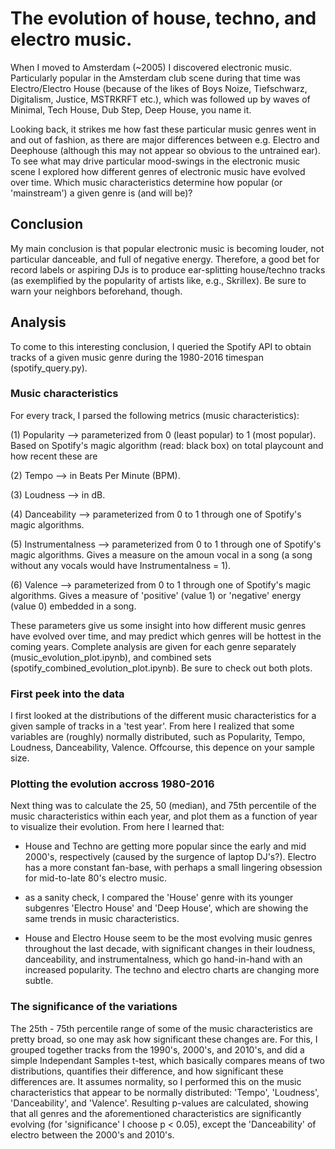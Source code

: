 # The evolution of house, techno, and electro music.

When I moved to Amsterdam (~2005) I discovered electronic music. Particularly popular in the Amsterdam club scene during that time was Electro/Electro House (because of the likes of Boys Noize, Tiefschwarz, Digitalism, Justice, MSTRKRFT etc.), which was followed up by waves of Minimal, Tech House, Dub Step, Deep House, you name it. 

Looking back, it strikes me how fast these particular music genres went in and out of fashion, as there are major differences between e.g. Electro and Deephouse (although this may not appear so obvious to the untrained ear). To see what may drive particular mood-swings in the electronic music scene I explored how different genres of electronic music have evolved over time. Which music characteristics determine how popular (or 'mainstream') a given genre is (and will be)? 

## Conclusion ##
My main conclusion is that popular electronic music is becoming louder, not particular danceable, and full of negative energy. Therefore, a good bet for record labels or aspiring DJs is to produce ear-splitting house/techno tracks (as exemplified by the popularity of artists like, e.g., Skrillex). Be sure to warn your neighbors beforehand, though. 

## Analysis ## 
To come to this interesting conclusion, I queried the Spotify API to obtain tracks of a given music genre during the 1980-2016 timespan (spotify_query.py). 

### Music characteristics ###
For every track, I parsed the following metrics (music characteristics):

(1) Popularity --> parameterized from 0 (least popular) to 1 (most popular). Based on Spotify's magic algorithm (read: black box) on total playcount and how recent these are 

(2) Tempo --> in Beats Per Minute (BPM).

(3) Loudness --> in dB.

(4) Danceability --> parameterized from 0 to 1 through one of Spotify's magic algorithms.

(5) Instrumentalness --> parameterized from 0 to 1 through one of Spotify's magic algorithms. Gives a measure on the amoun vocal in a song (a song without any vocals would have Instrumentalness = 1).

(6) Valence --> parameterized from 0 to 1 through one of Spotify's magic algorithms. Gives a measure of 'positive' (value 1) or 'negative' energy (value 0) embedded in a song.

These parameters give us some insight into how different music genres have evolved over time, and may predict which genres will be hottest in the coming years. Complete analysis are given for each genre separately (music_evolution_plot.ipynb), and combined sets (spotify_combined_evolution_plot.ipynb). Be sure to check out both plots. 

### First peek into the data ###
I first looked at the distributions of the different music characteristics for a given sample of tracks in a 'test year'. From here I realized that some variables are (roughly) normally distributed, such as Popularity, Tempo, Loudness, Danceability, Valence. Offcourse, this depence on your sample size.

### Plotting the evolution accross 1980-2016 ###
Next thing was to calculate the 25, 50 (median), and 75th percentile of the music characteristics within each year, and plot them as a function of year to visualize their evolution. From here I learned that:

- House and Techno are getting more popular since the early and mid 2000's, respectively (caused by the surgence of laptop DJ's?). Electro has a more constant fan-base, with perhaps a small lingering obsession for mid-to-late 80's electro music.

- as a sanity check, I compared the 'House' genre with its younger subgenres 'Electro House' and 'Deep House', which are showing the same trends in music characteristics. 

- House and Electro House seem to be the most evolving music genres throughout the last decade, with significant changes in their loudness, danceability, and instrumentalness, which go hand-in-hand with an increased popularity. The techno and electro charts are changing more subtle.

### The significance of the variations ###
The 25th - 75th percentile range of some of the music characteristics are pretty broad, so one may ask how significant these changes are. For this, I grouped together tracks from the 1990's, 2000's, and 2010's, and did a simple Independant Samples t-test, which basically compares means of two distributions, quantifies their difference, and how significant these differences are. It assumes normality, so I performed this on the music characteristics that appear to be normally distributed: 'Tempo', 'Loudness', 'Danceability', and 'Valence'. Resulting p-values are calculated, showing that all genres and the aforementioned characteristics are significantly evolving (for 'significance' I choose p < 0.05), except the 'Danceability' of electro between the 2000's and 2010's.
